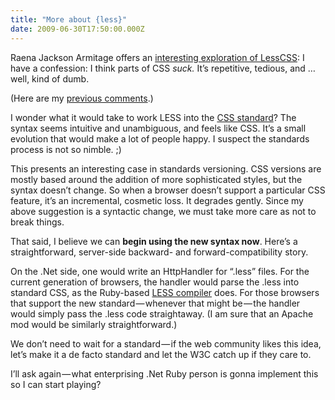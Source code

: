 ```yaml
---
title: "More about {less}"
date: 2009-06-30T17:50:00.000Z
---
```


Raena Jackson Armitage offers an [interesting exploration of LessCSS](http://www.sitepoint.com/blogs/2009/06/30/write-better-css-with-less/):
I have a confession: I think parts of CSS _suck._ It’s repetitive, tedious, and … well, kind of dumb.

(Here are my [previous comments](/blog/post/Imagine-CSS-evolved-as-a-programming-language.aspx).)

I wonder what it would take to work LESS into the [CSS standard](http://www.w3.org/Style/CSS/)? The syntax seems intuitive and unambiguous, and feels like CSS. It’s a small evolution that would make a lot of people happy. I suspect the standards process is not so nimble. ;)

This presents an interesting case in standards versioning. CSS versions are mostly based around the addition of more sophisticated styles, but the syntax doesn’t change. So when a browser doesn’t support a particular CSS feature, it’s an incremental, cosmetic loss. It degrades gently. Since my above suggestion is a syntactic change, we must take more care as not to break things.

That said, I believe we can **begin using the new syntax now**. Here’s a straightforward, server-side backward- and forward-compatibility story.

On the .Net side, one would write an HttpHandler for “.less” files. For the current generation of browsers, the handler would parse the .less into standard CSS, as the Ruby-based [LESS compiler](http://github.com/cloudhead/less/tree/master) does. For those browsers that support the new standard — whenever that might be — the handler would simply pass the .less code straightaway. (I am sure that an Apache mod would be similarly straightforward.)

We don’t need to wait for a standard — if the web community likes this idea, let’s make it a de facto standard and let the W3C catch up if they care to.

I’ll ask again — what enterprising .Net Ruby person is gonna implement this so I can start playing?
